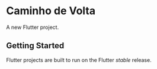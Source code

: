 # Caminho de Volta

A new Flutter project.

## Getting Started

Flutter projects are built to run on the Flutter _stable_ release.
